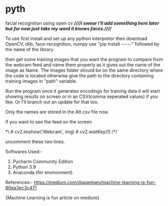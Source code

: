 # pyth
facial recognition using open cv
***////i swear i'll add something here later but for now just take my word it knows faces.////***

To use first install and set up any python interpretor 
then download OpenCV, dlib, face-recognition, numpy
use "pip install -----" followed by the name of the library

then get some training images that you want the program to compare from the webcam feed and name them properly as it gives out the name of the image as Name.
The images folder should be on the same directory where the code is located otherwise give the path to the directory containing training images in "path" variable.


Run the program once it generates encodings for training data it will start showing results on screen or in an CSV(comma seperated values) if you like. Or I'll branch out an update for that too.

Only the names are stored in the Att.csv file now.

if you want to see the feed on the screen 

\*\  # cv2.imshow('Webcam', img)
    # cv2.waitKey(1)
/*/

uncomment these two lines.

Softwares Used:-
1. Pycharm Community Edition
2. Python 3.9
3. Anaconda (for environment).

References:-
https://medium.com/@ageitgey/machine-learning-is-fun-80ea3ec3c471

{Machine Learning is fun article on medium}
